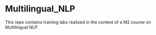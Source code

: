 # Multilingual_NLP
This repo contains training labs realized in the context of a M2 course on Multilingual NLP.
